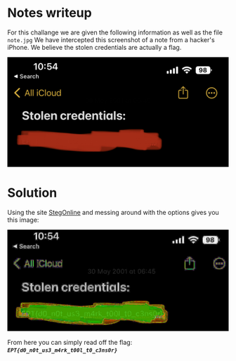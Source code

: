 # Notes writeup 

For this challange we are given the following information as well as the file `note.jpg`
We have intercepted this screenshot of a note from a hacker's iPhone. We believe the stolen credentials are actually a flag.

![note](note.jpg)

# Solution

Using the site [StegOnline](https://stegonline.georgeom.net/image) and messing around with the options gives you this image:

![note1](notes1.png)

From here you can simply read off the flag: ***`EPT{d0_n0t_us3_m4rk_t00l_t0_c3ns0r}`***
